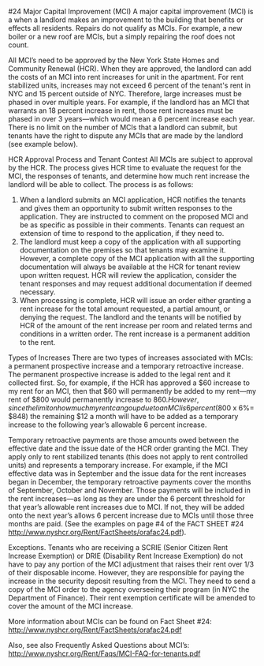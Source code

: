 #24 Major Capital Improvement (MCI)
A major capital improvement (MCI) is a when a landlord makes an improvement to the building that benefits or effects all residents. Repairs do not qualify as MCIs. For example, a new boiler or a new roof are MCIs, but a simply repairing the roof does not count.

All MCI’s need to be approved by the New York State Homes and Community Renewal (HCR). When they are approved, the landlord can add the costs of an MCI into rent increases for unit in the apartment. For rent stabilized units, increases may not exceed 6 percent of the tenant's rent in NYC and 15 percent outside of NYC. Therefore, large increases must be phased in over multiple years. For example, if the landlord has an MCI that warrants an 18 percent increase in rent, those rent increases must be phased in over 3 years—which would mean a 6 percent increase each year. There is no limit on the number of MCIs that a landlord can submit, but tenants have the right to dispute any MCIs that are made by the landlord (see example below).

HCR Approval Process and Tenant Contest
All MCIs are subject to approval by the HCR. The process gives HCR time to evaluate the request for the MCI, the responses of tenants, and determine how much rent increase the landlord will be able to collect. The process is as follows:
1.	When a landlord submits an MCI application, HCR notifies the tenants and gives them an opportunity to submit written responses to the application. They are instructed to comment on the proposed MCI and be as specific as possible in their comments. Tenants can request an extension of time to respond to the application, if they need to.
2.	The landlord must keep a copy of the application with all supporting documentation on the premises so that tenants may examine it. However, a complete copy of the MCI application with all the supporting documentation will always be available at the HCR for tenant review upon written request. HCR will review the application, consider the tenant responses and may request additional documentation if deemed necessary. 
3.	When processing is complete, HCR will issue an order either granting a rent increase for the total amount requested, a partial amount, or denying the request. The landlord and the tenants will be notified by HCR of the amount of the rent increase per room and related terms and conditions in a written order. The rent increase is a permanent addition to the rent.

Types of Increases
There are two types of increases associated with MCIs:  a permanent prospective increase and a temporary retroactive increase. The permanent prospective increase is added to the legal rent and it collected first. So, for example, if the HCR has approved a $60 increase to my rent for an MCI, then that $60 will permanently be added to my rent—my rent of $800 would permanently increase to $860. However, since the limit on how much my rent can go up due to an MCI is 6 percent ($800 x 6%= $848) the remaining $12 a month will have to be added as a temporary increase to the following year’s allowable 6 percent increase. 

Temporary retroactive payments are those amounts owed between the effective date and the issue date of the HCR order granting the MCI. They apply only to rent stabilized tenants (this does not apply to rent controlled units)  and represents a temporary increase. For example,  if the MCI effective data was in September and the issue data for the rent increases began in December, the temporary retroactive payments cover the months of September, October and November. Those payments will be included in the rent increases—as long as they are under the 6 percent threshold for that year’s allowable rent increases due to MCI. If not, they will be added onto the next year’s allows 6 percent increase due to MCIs until those three months are paid. (See the examples on page #4 of the FACT SHEET #24  http://www.nyshcr.org/Rent/FactSheets/orafac24.pdf). 

Exceptions. Tenants who are receiving a SCRIE (Senior Citizen Rent Increase Exemption) or DRIE (Disability Rent Increase Exemption) do not have to pay any portion of the MCI adjustment that raises their rent over 1/3 of their disposable income. However, they are responsible for paying the increase in the security deposit resulting from the MCI. They need to send a copy of the MCI order to the agency overseeing their program (in NYC the Department of Finance). Their rent exemption certificate will be amended to cover the amount of the MCI increase. 

More information about MCIs can be found on Fact Sheet #24: 
http://www.nyshcr.org/Rent/FactSheets/orafac24.pdf

Also, see also Frequently Asked Questions about MCI’s:
http://www.nyshcr.org/Rent/Faqs/MCI-FAQ-for-tenants.pdf